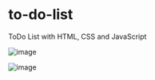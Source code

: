 # to-do-list
ToDo List with HTML, CSS and JavaScript

![image](https://user-images.githubusercontent.com/68858220/180893989-2449cf02-c09a-4751-85a4-0ca96540d24b.png)

![image](https://user-images.githubusercontent.com/68858220/180894040-8cbfb933-f1d4-403a-a25e-98733e4bb148.png)
